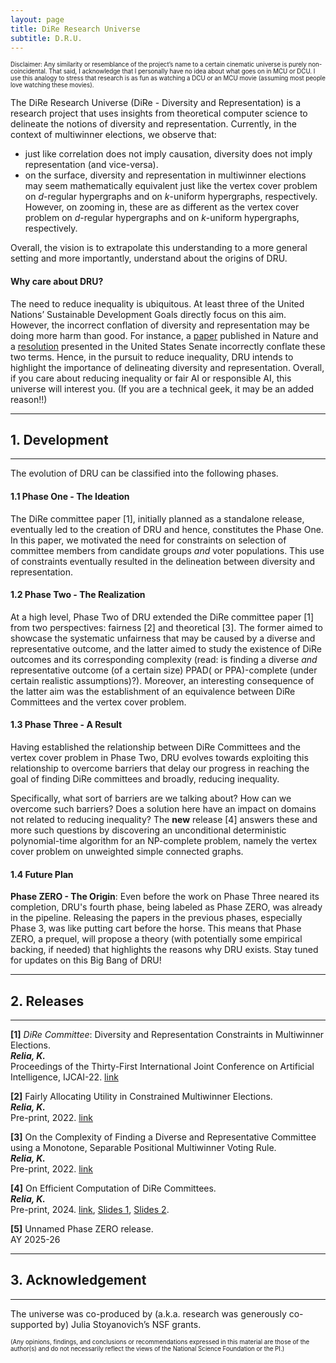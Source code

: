 ```yaml
---
layout: page
title: DiRe Research Universe
subtitle: D.R.U.
---
```


<sup><sub>Disclaimer: Any similarity or resemblance of the project’s name to a certain cinematic universe is purely non-coincidental. 
  That said, I acknowledge that I personally have no idea about what goes on in MCU or DCU. 
  I use this analogy to stress that research is as fun as watching a DCU or an MCU movie (assuming most people love watching these movies). 
  </sub></sup>


The DiRe Research Universe (DiRe - Diversity and Representation) is a research project that uses insights from theoretical computer science to delineate the notions of diversity and representation. Currently, in the context of multiwinner elections, we observe that:
* just like correlation does not imply causation, diversity does not imply representation (and vice-versa).
* on the surface, diversity and representation in multiwinner elections may seem mathematically equivalent just like the vertex cover problem on *d*-regular hypergraphs and on *k*-uniform hypergraphs, respectively. However, on zooming in, these are as different as the vertex cover problem on *d*-regular hypergraphs and on *k*-uniform hypergraphs, respectively. 

Overall, the vision is to extrapolate this understanding to a more general setting and more importantly, understand about the origins of DRU.

#### Why care about DRU?
The need to reduce inequality is ubiquitous. At least three of the United Nations’ Sustainable Development Goals directly focus on this aim. However, the incorrect conflation of diversity and representation may be doing more harm than good. For instance, a [paper](https://www.nature.com/articles/s41586-021-03788-6) published in Nature and a [resolution](https://www.brown.senate.gov/newsroom/press/release/brown-portman-introduce-rooney-rule-resolution-to-increase-minority-representation-in-the-private-sector) presented in the United States Senate incorrectly conflate these two terms. Hence, in the pursuit to reduce inequality, DRU intends to highlight the importance of delineating diversity and representation. Overall, if you care about reducing inequality or fair AI or responsible AI, this universe will interest you. (If you are a technical geek, it may be an added reason!!)

---
## 1. Development
---
The evolution of DRU can be classified into the following phases.

#### 1.1 Phase One - The Ideation
The DiRe committee paper [1], initially planned as a standalone release, eventually led to the creation of DRU and hence, constitutes the Phase One. In this paper, we motivated the need for constraints on selection of committee members from candidate groups *and* voter populations. This use of constraints eventually resulted in the delineation between diversity and representation.  

#### 1.2 Phase Two - The Realization
At a high level, Phase Two of DRU extended the DiRe committee paper [1] from two perspectives: fairness [2] and theoretical [3]. The former aimed to showcase the systematic unfairness that may be caused by a diverse and representative outcome, and the latter aimed to study the existence of DiRe outcomes and its corresponding complexity (read: is finding a diverse *and* representative outcome (of a certain size) PPAD( or PPA)-complete (under certain realistic assumptions)?). Moreover, an interesting consequence of the latter aim was the establishment of an equivalence between DiRe Committees and the vertex cover problem.

#### 1.3 Phase Three - A Result
Having established the relationship between DiRe Committees and the vertex cover problem in Phase Two, DRU evolves towards exploiting this relationship to overcome barriers that delay our progress in reaching the goal of finding DiRe committees and broadly, reducing inequality. 

Specifically, what sort of barriers are we talking about? How can we overcome such barriers? Does a solution here have an impact on domains not related to reducing inequality? The **new** release [4] answers these and more such questions by discovering an unconditional deterministic polynomial-time algorithm for an NP-complete problem, namely the vertex cover problem on unweighted simple connected graphs.

#### 1.4 Future Plan

**Phase ZERO - The Origin**: 
Even before the work on Phase Three neared its completion, DRU's fourth phase, being labeled as Phase ZERO, was already in the pipeline. Releasing the papers in the previous phases, especially Phase 3, was like putting cart before the horse. This means that Phase ZERO, a prequel, will propose a theory (with potentially some empirical backing, if needed) that highlights the reasons why DRU exists. Stay tuned for updates on this Big Bang of DRU!

---
## 2. Releases
---

**[1]** *DiRe Committee*: Diversity and Representation Constraints in Multiwinner Elections. <br/>
***Relia, K.*** <br/>
Proceedings of the Thirty-First International Joint Conference on Artificial Intelligence, IJCAI-22. [link](https://doi.org/10.24963/ijcai.2022/714)

**[2]** Fairly Allocating Utility in Constrained Multiwinner Elections.  <br/>
***Relia, K.*** <br/>
Pre-print, 2022. [link](https://arxiv.org/pdf/2211.12820.pdf)

**[3]** On the Complexity of Finding a Diverse and Representative Committee using a Monotone, Separable Positional Multiwinner Voting Rule.  <br/>
***Relia, K.*** <br/>
Pre-print, 2022. [link](https://arxiv.org/pdf/2211.13217.pdf)

**[4]** On Efficient Computation of DiRe Committees. <br/>
***Relia, K.*** <br/>
Pre-print, 2024. [link](), [Slides 1](https://docs.google.com/presentation/d/1FJscULC9PZA4am6KJJgP6V1v2YPTrrPB/edit?usp=sharing&ouid=116854247679466528662&rtpof=true&sd=true), [Slides 2](https://docs.google.com/presentation/d/10bKCa4lX0fwvEVpaDMJ_YGmcVDFO_kqb/edit?usp=sharing&ouid=116854247679466528662&rtpof=true&sd=true). <br/>

**[5]** Unnamed Phase ZERO release. <br/>
AY 2025-26

---
## 3. Acknowledgement
---
The universe was co-produced by (a.k.a. research was generously co-supported by) Julia Stoyanovich’s NSF grants. 

<sup><sub>(Any opinions, findings, and conclusions or recommendations expressed in this material are those of the author(s) and do not necessarily reflect the views of the National Science Foundation or the PI.)</sub></sup>
